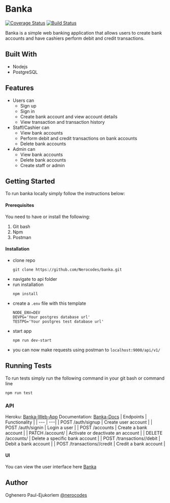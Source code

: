 # Banka
[![Coverage Status](https://coveralls.io/repos/github/Nerocodes/banka/badge.svg?branch=develop)](https://coveralls.io/github/Nerocodes/banka?branch=develop)
[![Build Status](https://travis-ci.org/Nerocodes/banka.svg?branch=develop)](https://travis-ci.org/Nerocodes/banka)

Banka is a simple web banking application that allows users to create bank accounts and have cashiers perform debit and credit transactions.

## Built With
- Nodejs
- PostgreSQL

## Features
- Users can
    - Sign up
    - Sign in
    - Create bank account and view account details
    - View transaction and transaction history
- Staff/Cashier can
    - View bank accounts
    - Perform debit and credit transactions on bank accounts
    - Delete bank accounts
- Admin can
    - View bank accounts
    - Delete bank accounts
    - Create staff or admin

## Getting Started
To run banka locally simply follow the instructions below:

#### Prerequisites
You need to have or install the following:
1. Git bash
2. Npm
3. Postman

#### Installation
- clone repo
    ```
    git clone https://github.com/Nerocodes/banka.git
    ```
- navigate to api folder
- run installation
    ```
    npm install
    ```
- create a `.env` file with this template
    ```
    NODE_ENV=DEV
    DEVPG='Your postgres database url'
    TESTPG='Your postgres test database url'
    ```
- start app
    ```
    npm run dev-start
    ```
- you can now make requests using postman to `localhost:9000/api/v1/`

## Running Tests
To run tests simply run the following command in your git bash or command line
``` 
npm run test
```
### API
Heroku: [Banka-Web-App](https://banka-web-app.herokuapp.com/)
Documentation: [Banka-Docs](https://documenter.getpostman.com/view/6692772/S1ENyyf9#0d24455e-8a99-4123-8990-b008622679d9)
| Endpoints | Functionality |
| --- | ---|
| POST /auth/signup | Create user account |
| POST /auth/signin | Login a user |
| POST /accounts | Create a bank account |
| PATCH  /account/<account-number> | Activate or deactivate an account |
| DELETE  /accounts/<account-number> | Delete a specific bank account |
| POST  /transactions/<account-number>/debit | Debit a bank account |
| POST  /transactions/<account-number>/credit | Credit a bank account |

#### UI
You can view the user interface here [Banka](https://nerocodes.github.io/banka/ui/)

## Author
Oghenero Paul-Ejukorlem 
[@nerocodes](https://twitter.com/nerocodes)